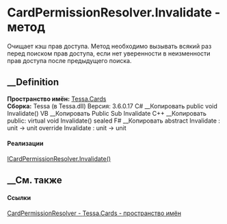 # CardPermissionResolver.Invalidate - метод
Очищает кэш прав доступа.
Метод необходимо вызывать всякий раз перед поиском прав доступа, если нет
уверенности в неизменности прав доступа после предыдущего поиска.
## __Definition
 **Пространство имён:** [Tessa.Cards](N_Tessa_Cards.htm)  
 **Сборка:** Tessa (в Tessa.dll) Версия: 3.6.0.17
C# __Копировать
     public void Invalidate()
VB __Копировать
     Public Sub Invalidate
C++ __Копировать
     public:
    virtual void Invalidate() sealed
F# __Копировать
     abstract Invalidate : unit -> unit 
    override Invalidate : unit -> unit 
#### Реализации
[ICardPermissionResolver.Invalidate()](M_Tessa_Cards_ICardPermissionResolver_Invalidate.htm)  
##  __См. также
#### Ссылки
[CardPermissionResolver - ](T_Tessa_Cards_CardPermissionResolver.htm)
[Tessa.Cards - пространство имён](N_Tessa_Cards.htm)
